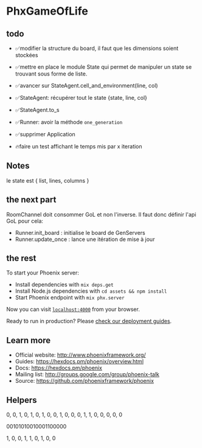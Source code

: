 # PhxGameOfLife

## todo

- ✅modifier la structure du board, il faut que les dimensions soient stockées

- ✅mettre en place le module State qui permet de manipuler un state se trouvant sous forme de liste.

- ✅avancer sur StateAgent.cell_and_environment(line, col)

- ✅StateAgent: récupérer tout le state {state, line, col}

- ✅StateAgent.to_s

- ✅Runner: avoir la méthode `one_generation`

- ✅supprimer Application

- 🔥faire un test affichant le temps mis par x iteration

## Notes

le state est
{ list, lines, columns }

## the next part

RoomChannel doit consommer GoL et non l'inverse.
Il faut donc définir l'api GoL pour cela:
 - Runner.init_board : initialise le board de GenServers
 - Runner.update_once : lance une itération de mise à jour

## the rest

To start your Phoenix server:

  * Install dependencies with `mix deps.get`
  * Install Node.js dependencies with `cd assets && npm install`
  * Start Phoenix endpoint with `mix phx.server`

Now you can visit [`localhost:4000`](http://localhost:4000) from your browser.

Ready to run in production? Please [check our deployment guides](https://hexdocs.pm/phoenix/deployment.html).

## Learn more

  * Official website: http://www.phoenixframework.org/
  * Guides: https://hexdocs.pm/phoenix/overview.html
  * Docs: https://hexdocs.pm/phoenix
  * Mailing list: http://groups.google.com/group/phoenix-talk
  * Source: https://github.com/phoenixframework/phoenix


## Helpers

0, 0, 1, 0,
1, 0, 1, 0,
0, 1, 0, 0,
0, 1, 1, 0,
0, 0, 0, 0

00101010010001100000

1, 0, 0,
1, 1, 0,
1, 0, 0

